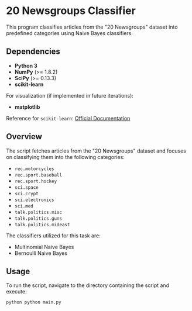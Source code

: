 # 20 Newsgroups Classifier

This program classifies articles from the "20 Newsgroups" dataset into predefined categories using Naive Bayes classifiers.

## Dependencies

- **Python 3**
- **NumPy** (>= 1.8.2)
- **SciPy** (>= 0.13.3)
- **scikit-learn**

For visualization (if implemented in future iterations):
- **matplotlib**

Reference for `scikit-learn`: [Official Documentation](http://scikit-learn.org/stable/index.html)

## Overview

The script fetches articles from the "20 Newsgroups" dataset and focuses on classifying them into the following categories:
- `rec.motorcycles`
- `rec.sport.baseball`
- `rec.sport.hockey`
- `sci.space`
- `sci.crypt`
- `sci.electronics`
- `sci.med`
- `talk.politics.misc`
- `talk.politics.guns`
- `talk.politics.mideast`

The classifiers utilized for this task are:
- Multinomial Naive Bayes
- Bernoulli Naive Bayes

## Usage

To run the script, navigate to the directory containing the script and execute:

```bash
python python main.py
